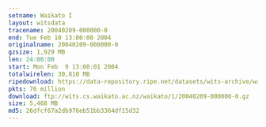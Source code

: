 ```yaml
---
setname: Waikato I
layout: witsdata
tracename: 20040209-000000-0
end: Tue Feb 10 13:00:00 2004
originalname: 20040209-000000-0
gzsize: 1,929 MB
len: 24:00:00
start: Mon Feb  9 13:00:01 2004
totalwirelen: 30,810 MB
ripedownload: https://data-repository.ripe.net/datasets/wits-archive/waikato/1/20040209-000000-0.gz
pkts: 76 million
download: ftp://wits.cs.waikato.ac.nz/waikato/1/20040209-000000-0.gz
size: 5,468 MB
md5: 26dfcf67a2db976eb51bb3364df15d32
---
```

